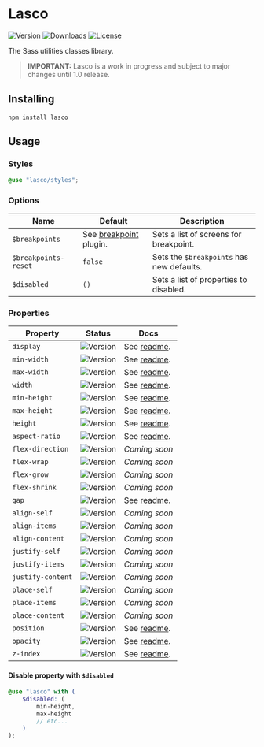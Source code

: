 # Lasco

[![Version](https://flat.badgen.net/npm/v/lasco)](https://www.npmjs.com/package/lasco)
[![Downloads](https://flat.badgen.net/npm/dt/lasco)](https://www.npmjs.com/package/lasco)
[![License](https://flat.badgen.net/npm/license/lasco)](https://www.npmjs.com/package/lasco)

The Sass utilities classes library.

> **IMPORTANT:** Lasco is a work in progress and subject to major changes until 1.0 release.

## Installing

```shell
npm install lasco
```

## Usage

### Styles

```scss
@use "lasco/styles";
```

### Options

| Name                 | Default                                                                                                             | Description                               |
|----------------------|---------------------------------------------------------------------------------------------------------------------|-------------------------------------------|
| `$breakpoints`       | See [breakpoint](https://github.com/sass-collective/sass-collective/tree/master/packages/breakpoint#tokens) plugin. | Sets a list of screens for breakpoint.    |
| `$breakpoints-reset` | `false`                                                                                                             | Sets the `$breakpoints` has new defaults. |
| `$disabled`          | `()`                                                                                                                | Sets a list of properties to disabled.    |

### Properties

| Property          | Status                                          | Docs                                               |
|-------------------|-------------------------------------------------|----------------------------------------------------|
| `display`         | ![Version](https://flat.badgen.net/npm/v/lasco) | See [readme](/src/components/display#readme).      |
| `min-width`       | ![Version](https://flat.badgen.net/npm/v/lasco) | See [readme](/src/components/width/min#readme).    |
| `max-width`       | ![Version](https://flat.badgen.net/npm/v/lasco) | See [readme](/src/components/width/max#readme).    |
| `width`           | ![Version](https://flat.badgen.net/npm/v/lasco) | See [readme](/src/components/width#readme).        |
| `min-height`      | ![Version](https://flat.badgen.net/npm/v/lasco) | See [readme](/src/components/height/min#readme).   |
| `max-height`      | ![Version](https://flat.badgen.net/npm/v/lasco) | See [readme](/src/components/height/max#readme).   |
| `height`          | ![Version](https://flat.badgen.net/npm/v/lasco) | See [readme](/src/components/height#readme).       |
| `aspect-ratio`    | ![Version](https://flat.badgen.net/npm/v/lasco) | See [readme](/src/components/aspect-ratio#readme). |
| `flex-direction`  | ![Version](https://flat.badgen.net/npm/v/lasco) | _Coming soon_                                      |
| `flex-wrap`       | ![Version](https://flat.badgen.net/npm/v/lasco) | _Coming soon_                                      |
| `flex-grow`       | ![Version](https://flat.badgen.net/npm/v/lasco) | _Coming soon_                                      |
| `flex-shrink`     | ![Version](https://flat.badgen.net/npm/v/lasco) | _Coming soon_                                      |
| `gap`             | ![Version](https://flat.badgen.net/npm/v/lasco) | See [readme](/src/components/gap#readme).          |
| `align-self`      | ![Version](https://flat.badgen.net/npm/v/lasco) | _Coming soon_                                      |
| `align-items`     | ![Version](https://flat.badgen.net/npm/v/lasco) | _Coming soon_                                      |
| `align-content`   | ![Version](https://flat.badgen.net/npm/v/lasco) | _Coming soon_                                      |
| `justify-self`    | ![Version](https://flat.badgen.net/npm/v/lasco) | _Coming soon_                                      |
| `justify-items`   | ![Version](https://flat.badgen.net/npm/v/lasco) | _Coming soon_                                      |
| `justify-content` | ![Version](https://flat.badgen.net/npm/v/lasco) | _Coming soon_                                      |
| `place-self`      | ![Version](https://flat.badgen.net/npm/v/lasco) | _Coming soon_                                      |
| `place-items`     | ![Version](https://flat.badgen.net/npm/v/lasco) | _Coming soon_                                      |
| `place-content`   | ![Version](https://flat.badgen.net/npm/v/lasco) | _Coming soon_                                      |
| `position`        | ![Version](https://flat.badgen.net/npm/v/lasco) | See [readme](/src/components/position#readme).     |
| `opacity`         | ![Version](https://flat.badgen.net/npm/v/lasco) | See [readme](/src/components/opacity#readme).      |
| `z-index`         | ![Version](https://flat.badgen.net/npm/v/lasco) | See [readme](/src/components/z-index#readme).      |

#### Disable property with `$disabled`

```scss
@use "lasco" with (
    $disabled: (
        min-height,
        max-height
        // etc...
    )
);
```

